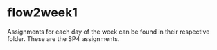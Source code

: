 # flow2week1

Assignments for each day of the week can be found in their respective folder. These are the SP4 assignments.
